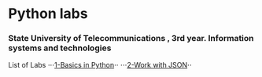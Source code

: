 # Python labs 
### State University of Telecommunications , 3rd year. Information systems and technologies


List of Labs
⋅⋅⋅[1-Basics in Python](https://github.com/rexvel/pyLabs/tree/main/1-Basics)⋅⋅
⋅⋅⋅[2-Work with JSON](https://github.com/rexvel/pyLabs/tree/main/2-JSON)⋅⋅

